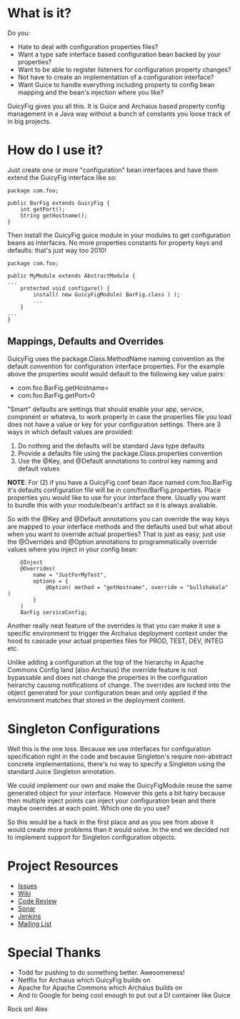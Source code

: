# What is it?

Do you:

* Hate to deal with configuration properties files?
* Want a type safe interface based configuration bean backed by your properties?
* Want to be able to register listeners for configuration property changes?
* Not have to create an implementation of a configuration interface?
* Want Guice to handle everything including property to config bean mapping
  and the bean's injection where you like?

GuicyFig gives you all this. It is Guice and Archaius based property config 
management in a Java way without a bunch of constants you loose track of in
big projects. 

# How do I use it?

Just create one or more "configuration" bean interfaces and have them extend the
GuicyFig interface like so:

~~~~~~~~
package com.foo;

public BarFig extends GuicyFig {
    int getPort();
    String getHostname();
}
~~~~~~~~

Then install the GuicyFig guice module in your modules to
get configuration beans as interfaces. No  more properties constants for 
property keys and defaults: that's just way too 2010! 

~~~~~~~~
package com.foo;

public MyModule extends AbstractModule {
...
    protected void configure() {
        install( new GuicyFigModule( BarFig.class ) );
        ...
    }
...
}
~~~~~~~~

## Mappings, Defaults and Overrides

GuicyFig uses the package.Class.MethodName naming convention as the default 
convention for configuration interface properties. For the example above the
properties would would default to the following key value pairs:

  * com.foo.BarFig.getHostname=
  * com.foo.BarFig.getPort=0

"Smart" defaults are settings that should enable your app, service, component
or whateva, to work properly in case the properties file you load does not have
a value or key for your configuration settings. There are 3 ways in which 
default values are provided:

1. Do nothing and the defaults will be standard Java type defaults
2. Provide a defaults file using the package.Class.properties convention
3. Use the @Key, and @Default annotations to control key naming and default
   values

**NOTE**: For (2) if you have a GuicyFig conf bean iface named com.foo.BarFig
it's defaults configuration file will be in com/foo/BarFig.properties. Place 
properties you would like to use for your interface there. Usually you want to
bundle this with your module/bean's artifact so it is always avaliable.

So with the @Key and @Default annotations you can override the way keys are
mapped to your interface methods and the defaults used but what about when
you want to override actual properties? That is just as easy, just use the 
@Overrides and @Option annotations to programmatically override values where
you inject in your config bean:

~~~~~~~
    @Inject
    @Overrides(
        name = "JustForMyTest",
        options = {
            @Option( method = "getHostname", override = "bullshakala" )
        }
    )
    BarFig serviceConfig;
~~~~~~~

Another really neat feature of the overrides is that you can make it
use a specific environment to trigger the Archaius deployment context under the
hood to cascade your actual properties files for PROD, TEST, DEV, INTEG etc.

Unlike adding a configuration at the top of the hierarchy in Apache 
Commons Config land (also Archaius) the override feature is not bypassable
and does not change the properties in the configuration heirarchy causing
notifications of change. The overrides are locked into the object generated
for your configuration bean and only applied if the environment matches 
that stored in the deployment content.

# Singleton Configurations

Well this is the one loss. Because we use interfaces for configuration 
specification right in the code and because Singleton's require non-abstract
concrete implementations, there's no way to specify a Singleton using 
the standard Juice Singleton annotation. 

We could implement our own and make the GuicyFigModule reuse the same 
generated object for your interface. However this gets a bit hairy because
then multiple inject points can inject your configuration bean and there
maybe overrides at each point. Which one do you use?

So this would be a hack in the first place and as you see from above it 
would create more problems than it would solve. In the end we decided not
to implement support for Singleton configuration objects.

# Project Resources

* [Issues](https://jira.safehaus.org/browse/GFIG)
* [Wiki](http://confluence.safehaus.org/display/GFIG/GuicyFig+Home)
* [Code Review](http://crucible.safehaus.org/project/GFIG)
* [Sonar](http://sonar.safehaus.org/dashboard/index/org.safehaus.guicyfig:guicyfig)
* [Jenkins](http://jenkins.safehaus.org/job/GuicyFig/)
* [Mailing List](mailto:guicyfig@safehaus.org)

# Special Thanks

* Todd for pushing to do something better. Awesomeness!
* Netflix for Archaius which GuicyFig builds on
* Apache for Apache Commons which Archaius builds on
* And to Google for being cool enough to put out a DI container like Guice

Rock on!
Alex
